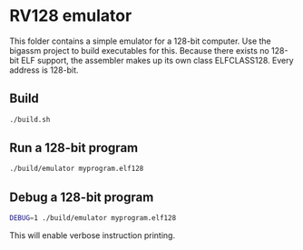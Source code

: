 # RV128 emulator

This folder contains a simple emulator for a 128-bit computer. Use the bigassm project to build executables for this. Because there exists no 128-bit ELF support, the assembler makes up its own class ELFCLASS128. Every address is 128-bit.

## Build

```sh
./build.sh
```

## Run a 128-bit program

```sh
./build/emulator myprogram.elf128
```

## Debug a 128-bit program

```sh
DEBUG=1 ./build/emulator myprogram.elf128
```

This will enable verbose instruction printing.
